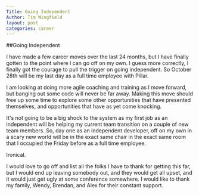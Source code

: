 ```yaml
---
Title: Going Independent
Author: Tim Wingfield
layout: post
categories: career
---
```

##Going Independent

I have made a few career moves over the last 24 months, but I have finally gotten to the
point where I can go off on my own. I guess more correctly, I finally got the courage to
pull the trigger on going independent. So October 28th will be my last day as a full time employee with Pillar.

I am looking at doing more agile coaching and training as I move forward, but banging out some code will never be far away. Making this move should free up some time to explore some other opportunities that have presented themselves, and opportunities that have as yet come knocking.

It's not going to be a big shock to the system as my first job as an independent will be
helping my current team transition on a couple of new team members. So, day one as an
independent developer, off on my own in a scary new world will be in the exact same
chair in the exact same room that I occupied the Friday before as a full time employee.

Ironical.

I would love to go off and list all the folks I have to thank for getting this far, but
I would end up leaving somebody out, and they would get all upset, and it would just get
ugly at some conference somewhere. I would like to thank my family, Wendy, Brendan, and
Alex for their constant support.
